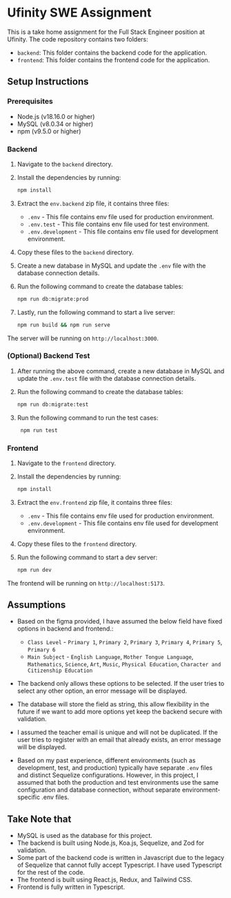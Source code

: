 # Ufinity SWE Assignment

This is a take home assignment for the Full Stack Engineer position at Ufinity. The code repository contains two folders:

- `backend`: This folder contains the backend code for the application.
- `frontend`: This folder contains the frontend code for the application.

## Setup Instructions

### Prerequisites

- Node.js (v18.16.0 or higher)
- MySQL (v8.0.34 or higher)
- npm (v9.5.0 or higher)

### Backend

1. Navigate to the `backend` directory.
2. Install the dependencies by running:

   ```bash
   npm install
   ```

3. Extract the `env.backend` zip file, it contains three files:
   - `.env` - This file contains env file used for production environment.
   - `.env.test` - This file contains env file used for test environment.
   - `.env.development` - This file contains env file used for development environment.
4. Copy these files to the `backend` directory.
5. Create a new database in MySQL and update the `.env` file with the database connection details.
6. Run the following command to create the database tables:

   ```bash
   npm run db:migrate:prod
   ```

7. Lastly, run the following command to start a live server:

   ```bash
   npm run build && npm run serve
   ```

The server will be running on `http://localhost:3000`.

### (Optional) Backend Test

1. After running the above command, create a new database in MySQL and update the `.env.test` file with the database connection details.
2. Run the following command to create the database tables:

   ```bash
   npm run db:migrate:test
   ```

3. Run the following command to run the test cases:

   ```bash
    npm run test
    ```
  
### Frontend

1. Navigate to the `frontend` directory.
2. Install the dependencies by running:

   ```bash
   npm install
   ```

3. Extract the `env.frontend` zip file, it contains three files:
   - `.env` - This file contains env file used for production environment.
   - `.env.development` - This file contains env file used for development environment.
4. Copy these files to the `frontend` directory.
5. Run the following command to start a dev server:

   ```bash
   npm run dev
   ```

The frontend will be running on `http://localhost:5173`.

## Assumptions

- Based on the figma provided, I have assumed the below field have fixed options in backend and frontend.:
  - `Class Level` - `Primary 1`, `Primary 2`, `Primary 3`, `Primary 4`, `Primary 5`, `Primary 6`
  - `Main Subject` - `English Language`, `Mother Tongue Language`, `Mathematics`, `Science`, `Art`, `Music`, `Physical Education`, `Character and Citizenship Education`
- The backend only allows these options to be selected. If the user tries to select any other option, an error message will be displayed.
- The database will store the field as string, this allow flexibility in the future if we want to add more options yet keep the backend secure with validation.

- I assumed the teacher email is unique and will not be duplicated. If the user tries to register with an email that already exists, an error message will be displayed.

- Based on my past experience, different environments (such as development, test, and production) typically have separate `.env` files and distinct Sequelize configurations. However, in this project, I assumed that both the production and test environments use the same configuration and database connection, without separate environment-specific .env files.

## Take Note that

- MySQL is used as the database for this project.
- The backend is built using Node.js, Koa.js, Sequelize, and Zod for validation.
- Some part of the backend code is written in Javascript due to the legacy of Sequelize that cannot fully accept Typescript. I have used Typescript for the rest of the code.
- The frontend is built using React.js, Redux, and Tailwind CSS.
- Frontend is fully written in Typescript.
